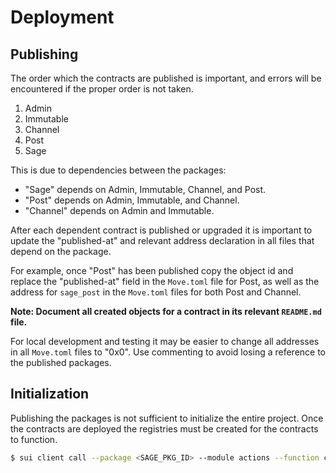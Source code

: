 # Deployment

## Publishing

The order which the contracts are published is important, and errors will be encountered if the proper order is not taken.

1. Admin
2. Immutable
3. Channel
4. Post
5. Sage

This is due to dependencies between the packages:

- "Sage" depends on Admin, Immutable, Channel, and Post.
- "Post" depends on Admin, Immutable, and Channel.
- "Channel" depends on Admin and Immutable.

After each dependent contract is published or upgraded it is important to update the "published-at" and relevant address declaration in all files that depend on the package.

For example, once "Post" has been published copy the object id and replace the "published-at" field in the `Move.toml` file for Post, as well as the address for `sage_post` in the `Move.toml` files for both Post and Channel.

**Note: Document all created objects for a contract in its relevant `README.md` file.**

For local development and testing it may be easier to change all addresses in all `Move.toml` files to "0x0". Use commenting to avoid losing a reference to the published packages.

## Initialization

Publishing the packages is not sufficient to initialize the entire project. Once the contracts are deployed the registries must be created for the contracts to function.

```sh
$ sui client call --package <SAGE_PKG_ID> --module actions --function create_registries --args <ADMIN_CAP_ID> <SAGE_CHANNEL_ID> <SAGE_CHANNEL_MEMBERSHIP_ID> <SAGE_CHANNEL_POSTS_ID> <SAGE_POST_COMMENTS_ID> <SAGE_POST_LIKES_ID> <SAGE_USER_POSTS_ID> --gas-budget 100000000
```
